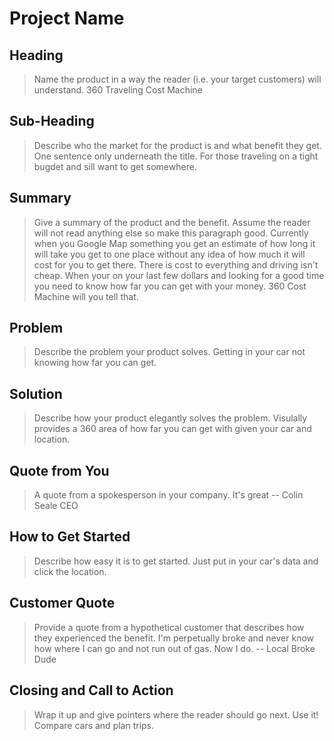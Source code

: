 # Project Name #

<!-- 
> This material was originally posted [here](http://www.quora.com/What-is-Amazons-approach-to-product-development-and-product-management). It is reproduced here for posterities sake.

There is an approach called "working backwards" that is widely used at Amazon. They work backwards from the customer, rather than starting with an idea for a product and trying to bolt customers onto it. While working backwards can be applied to any specific product decision, using this approach is especially important when developing new products or features.

For new initiatives a product manager typically starts by writing an internal press release announcing the finished product. The target audience for the press release is the new/updated product's customers, which can be retail customers or internal users of a tool or technology. Internal press releases are centered around the customer problem, how current solutions (internal or external) fail, and how the new product will blow away existing solutions.

If the benefits listed don't sound very interesting or exciting to customers, then perhaps they're not (and shouldn't be built). Instead, the product manager should keep iterating on the press release until they've come up with benefits that actually sound like benefits. Iterating on a press release is a lot less expensive than iterating on the product itself (and quicker!).

If the press release is more than a page and a half, it is probably too long. Keep it simple. 3-4 sentences for most paragraphs. Cut out the fat. Don't make it into a spec. You can accompany the press release with a FAQ that answers all of the other business or execution questions so the press release can stay focused on what the customer gets. My rule of thumb is that if the press release is hard to write, then the product is probably going to suck. Keep working at it until the outline for each paragraph flows. 

Oh, and I also like to write press-releases in what I call "Oprah-speak" for mainstream consumer products. Imagine you're sitting on Oprah's couch and have just explained the product to her, and then you listen as she explains it to her audience. That's "Oprah-speak", not "Geek-speak".

Once the project moves into development, the press release can be used as a touchstone; a guiding light. The product team can ask themselves, "Are we building what is in the press release?" If they find they're spending time building things that aren't in the press release (overbuilding), they need to ask themselves why. This keeps product development focused on achieving the customer benefits and not building extraneous stuff that takes longer to build, takes resources to maintain, and doesn't provide real customer benefit (at least not enough to warrant inclusion in the press release).
 -->
 
## Heading ##
  > Name the product in a way the reader (i.e. your target customers) will understand.
  360 Traveling Cost Machine
## Sub-Heading ##
  > Describe who the market for the product is and what benefit they get. One sentence only underneath the title.
  For those traveling on a tight bugdet and sill want to get somewhere.
## Summary ##
  > Give a summary of the product and the benefit. Assume the reader will not read anything else so make this paragraph good.
  Currently when you Google Map something you get an estimate of how long it will take you get to one place without any idea of how much it will cost for you to get there. There is cost to everything and driving isn't cheap. When your on your last few dollars and looking for a good time you need to know how far you can get with your money. 360 Cost Machine will you tell that.
## Problem ##
  > Describe the problem your product solves.
  Getting in your car not knowing how far you can get.
## Solution ##
  > Describe how your product elegantly solves the problem.
  Visulally provides a 360 area of how far you can get with given your car and location.
## Quote from You ##
  > A quote from a spokesperson in your company.
  It's great -- Colin Seale CEO
## How to Get Started ##
  > Describe how easy it is to get started.
  Just put in your car's data and click the location.
## Customer Quote ##
  > Provide a quote from a hypothetical customer that describes how they experienced the benefit.
  I'm perpetually broke and never know how where I can go and not run out of gas. Now I do. -- Local Broke Dude
## Closing and Call to Action ##
  > Wrap it up and give pointers where the reader should go next.
  Use it! Compare cars and plan trips.
